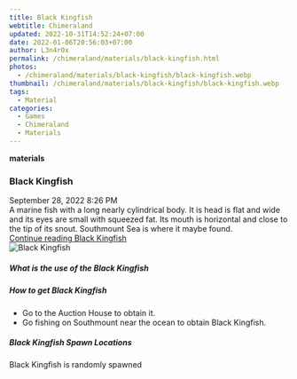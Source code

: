 ```yaml
---
title: Black Kingfish
webtitle: Chimeraland
updated: 2022-10-31T14:52:24+07:00
date: 2022-01-06T20:56:03+07:00
author: L3n4r0x
permalink: /chimeraland/materials/black-kingfish.html
photos:
  - /chimeraland/materials/black-kingfish/black-kingfish.webp
thumbnail: /chimeraland/materials/black-kingfish/black-kingfish.webp
tags:
  - Material
categories:
  - Games
  - Chimeraland
  - Materials
---
```


<section id="bootstrap-wrapper"><link rel="stylesheet" href="https://cdn.statically.io/gh/dimaslanjaka/Web-Manajemen/40ac3225/css/bootstrap-4.5-wrapper.css"/><div class="row g-0 border rounded overflow-hidden flex-md-row mb-4 shadow-sm position-relative"><div class="col p-4 d-flex flex-column position-static"><strong class="d-inline-block mb-2 text-success">materials</strong><h3 class="mb-0">Black Kingfish</h3><div class="mb-1 text-muted">September 28, 2022 8:26 PM</div><div class="mb-2 border p-1">A marine fish with a long nearly cylindrical body. It is head is flat and wide and its eyes are small with squeezed fat. Its mouth is horizontal and close to the tip of its snout. Southmount Sea is where it maybe found.</div><a href="#" class="stretched-link d-none">Continue reading Black Kingfish</a></div><div class="col-auto d-none d-lg-block"><img src="/chimeraland/materials/black-kingfish/black-kingfish.webp" alt="Black Kingfish"/></div></div><div class="row"><div class="col-lg-6 col-12 mb-2"><div class="card"><div class="card-body"><h5 class="card-title">What is the use of the Black Kingfish</h5><div class="card-text"><ul></ul></div></div></div></div><div class="col-lg-6 col-12 mb-2"><div class="card"><div class="card-body"><h5 class="card-title">How to get Black Kingfish</h5><div class="card-text"><ul><li>Go to the Auction House to obtain it.</li><li>Go fishing on Southmount near the ocean to obtain Black Kingfish.</li></ul></div></div></div></div><div class="col-12 mb-2"><h5>Black Kingfish Spawn Locations</h5><p>Black Kingfish is randomly spawned</p></div></div></section>